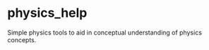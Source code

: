 physics_help
============

Simple physics tools to aid in conceptual understanding of physics concepts.